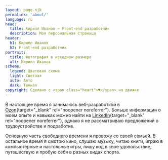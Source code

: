 ```yaml
---
layout: page.njk
permalink: 'about/'
language: ru
head:
  title: Кирилл Иванов – Front-end разработчик
  description: Моя персональная страница
header:
  h1: Кирилл Иванов
  h2: Front-end разработчик
portrait:
  title: Фотография в исходном размере
  alt: Кирилл Иванов
scheme:
  legend: Цветовая схема
  light: Светлая
  auto: Авто
  dark: Темная
copyright: Сделано с <span class="heart">♥</span> на движке
---
```


В настоящее время я занимаюсь веб-разработкой в [Ozon](https://www.ozon.ru){target="\_blank" rel="noopener noreferrer"}. Больше информации о моем опыте и навыках можно найти на [LinkedIn](https://www.linkedin.com/in/kirillunlimited){target="\_blank" rel="noopener noreferrer"}, однако я не рассматриваю предложений о трудоустройстве и подработке.

Основную часть свободного времени я провожу со своей семьей. В остальное время я смотрю кино, слушаю музыку, читаю книги, играю в компьютерные и настольные игры, пишу код в свое удовольствие, путешествую и пробую себя в разных видах спорта.

